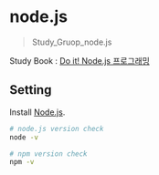 # node.js

> Study_Gruop_node.js

Study Book : [Do it! Node.js 프로그래밍](http://www.kyobobook.co.kr/product/detailViewKor.laf?ejkGb=KOR&mallGb=KOR&barcode=9791187370802&orderClick=LEA&Kc=)

## Setting

Install [Node.js](https://nodejs.org/en).

``` bash
# node.js version check
node -v

# npm version check
npm -v

